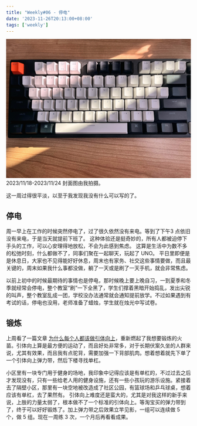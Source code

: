 ```yaml
---
title: "Weekly#06 - 停电"
date: '2023-11-26T20:13:00+08:00'
tags: ['weekly']
---
```


![](./IMG_5169.JPG)
2023/11/18-2023/11/24 封面图由我拍摄。

这一周过得很平淡，以至于我发现我没有什么可以写的了。
## 停电
周一早上在工作的时候突然停电了，过了很久依然没有来电。等到了下午3 点依旧没有来电，于是当天就提前下班了。
这种体验还是挺奇妙的，所有人都被迫停下手头的工作，可以心安理得地放松，不会为此感到焦虑。
这算是生活中为数不多的松弛时刻，什么都做不了，同事们聚在一起聊天，玩起了 UNO。
平日里即便是是休息日，大家也不见得能好好休息，周末也有家务、社交这些事情要做，而且最关键的，周末如果我什么事都没做，躺了一天或是刷了一天手机，就会非常焦虑。


以前上初中的时候最期待的事情也是停电，那时候晚上要上晚自习，一到夏季和冬季就经常会停电，整个教室“刷”一下全黑了，学生们撑着黑暗开始捣乱，发出尖锐的叫声，整个教室乱成一团，学校没办法通常就会通知提前放学。不过如果遇到有考试的话，停电也没用，老师准备了蜡烛，学生就在烛光中写试卷。

## 锻炼
上周看了一篇文章 [为什么每个人都该做引体向上](https://blog.douchi.space/pull-up/#gsc.tab=0)，重新燃起了我想要锻炼的火苗。引体向上算是最方便的运动了，而且好处非常多，对于长期伏案久坐的人群来说，尤其有效果，而且我有点驼背，需要加强一下背部肌肉。想着想着就先下单了一个引体向上弹力带，然后下楼寻找单杠。


小区里有一块专门用于健身的场地，我印象中记得应该是有单杠的，不过过去之后才发现没有，只有一些给老人用的健身设施，还有一些小孩玩的游乐设施。紧接着去了隔壁小区，那里有一块空地被改造成了社区公园，有篮球场和乒乓球桌，想着应该有单杠，去了果然有。
引体向上难度还是蛮大的，尤其是对我这样的新手来说，上肢的力量太弱了，根本做不了一个标准的引体向上。等淘宝买的弹力带到了，终于可以好好锻炼了。加上弹力带之后效果立竿见影，一组可以连续做 5 个，做 5 组。现在一周练 3 次，一个月后再看看成果。
